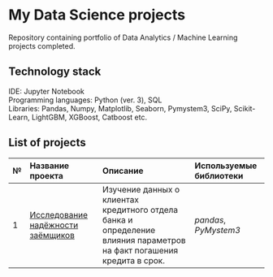 # My Data Science projects

Repository containing portfolio of Data Analytics / Machine Learning projects completed.

## Technology stack
IDE: Jupyter Notebook <br>
Programming languages: Python (ver. 3), SQL <br>
Libraries: Pandas, Numpy, Matplotlib, Seaborn, Pymystem3, SciPy, Scikit-Learn, LightGBM, XGBoost, Catboost etc. <br>

## List of projects

| № | Название проекта | Описание | Используемые библиотеки | 
| :---------------------- | :---------------------- | :---------------------- | :---------------------- |
| 1 | [Исследование надёжности заёмщиков](Project%201_Research%20on%20the%20reliability%20of%20borrowers) | Изучение данных о клиентах кредитного отдела банка и определение влияния параметров на факт погашения кредита в срок. | *pandas*, *PyMystem3* |
